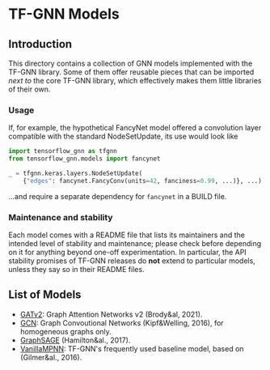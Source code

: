# TF-GNN Models

## Introduction

This directory contains a collection of GNN models implemented with the
TF-GNN library. Some of them offer reusable pieces that can be imported
_next to_ the core TF-GNN library, which effectively makes them little
libraries of their own.

### Usage

If, for example, the hypothetical FancyNet model offered a convolution
layer compatible with the standard NodeSetUpdate, its use would look like

```python
import tensorflow_gnn as tfgnn
from tensorflow_gnn.models import fancynet

_ = tfgnn.keras.layers.NodeSetUpdate(
    {"edges": fancynet.FancyConv(units=42, fanciness=0.99, ...)}, ...)
```

...and require a separate dependency for `fancynet` in a BUILD file.

### Maintenance and stability

Each model comes with a README file that lists its maintainers and the intended
level of stability and maintenance; please check before depending on it for
anything beyond one-off experimentation. In particular, the API stability
promises of TF-GNN releases do **not** extend to particular models, unless they
say so in their README files.

## List of Models

  * [GATv2](gat_v2/README.md): Graph Attention Networks v2
    (Brody&al, 2021).
  * [GCN](gcn/README.md): Graph Convoutional Networks
    (Kipf&Welling, 2016), for homogeneous graphs only.
  * [GraphSAGE](graph_sage/README.md) (Hamilton&al., 2017).
  * [VanillaMPNN](vanilla_mpnn/README.md): TF-GNN's frequently used baseline
    model, based on (Gilmer&al., 2016).
